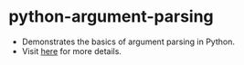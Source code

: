 # python-argument-parsing
- Demonstrates the basics of argument parsing in Python.
- Visit [here](https://docs.python.org/3/library/argparse.html#module-argparse) for more details.
